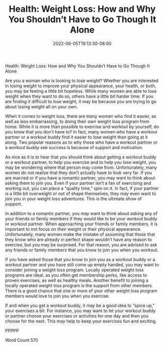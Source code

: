 ﻿---
title: "Health: Weight Loss:  How and Why You Shouldn’t Have to Go Though It Alone"
date: 2022-06-05T19:13:30-08:00
description: "TXT Tips for Web Success"
featured_image: "/images/TXT.jpg"
tags: ["TXT"]
---

Health: Weight Loss:  How and Why You Shouldn’t Have to Go Though It Alone

Are you a woman who is looking to lose weight?  Whether you are interested in losing weight to improve your physical appearance, your health, or both, you may be feeling a little bit hopeless. While many women are able to lose weight when they want to do so, others have a little bit harder time.  If you are finding it difficult to lose weight, it may be because you are trying to go about losing weight all on your own.

When it comes to weight loss, there are many women who find it easier, as well as less embarrassing, to doing their own weight loss program from home. While it is more than possible to exercise and workout by yourself, do you know that you don’t have to?  In fact, many women who have a workout partner or a workout buddy find it easier to lose weight than going at it along. Two popular reasons as to why those who have a workout partner or a workout buddy see success is because of support and motivation.

As nice as it is to hear that you should think about getting a workout buddy or a workout partner, to help you exercise and to help you lose weight, you may be wondering where that person may come from. Unfortunately, many women do not realize that they don’t actually have to look very far.  If you are married or if you have a romantic partner, you may want to think about asking them to join you.  Even if your partner isn’t a fan of exercising and working out, you can place a “quality time,” spin on it.  In fact, if your partner is a little bit overweight or out of shape themselves, they may even want to join you in your weight loss adventures.  This is the ultimate show of support.

In addition to a romantic partner, you may want to think about asking any of your friends or family members if they would like to be your workout buddy or workout partner. When approaching your friends or family members, it is important to not focus on their weight or their physical appearance.  Unfortunately, many women make the mistake of assuming that those that they know who are already in perfect shape wouldn’t have any reason to exercise, but you may be surprised. For that reason, you are advised to ask any friends or family members that you know to join you when you workout.

If you have asked those that you know to join you as a workout buddy or a workout partner and you have still come up empty handed, you may want to consider joining a weight loss program.  Locally operated weight loss programs are ideal, as you often get membership perks, like access to proven exercises, as well as healthy meals. Another benefit to joining a locally operated weight loss program is the support from other members.  There is a good chance that one or more of your other weight loss program members would love to join you when you exercise. 

If and when you get a workout buddy, it may be a good idea to “spice up,” your exercises a bit. For instance, you may want to let your workout buddy or partner choose your exercises or activities for one day and then you choose for the next.  This may help to keep your exercises fun and exciting.

PPPPP

Word Count 570

